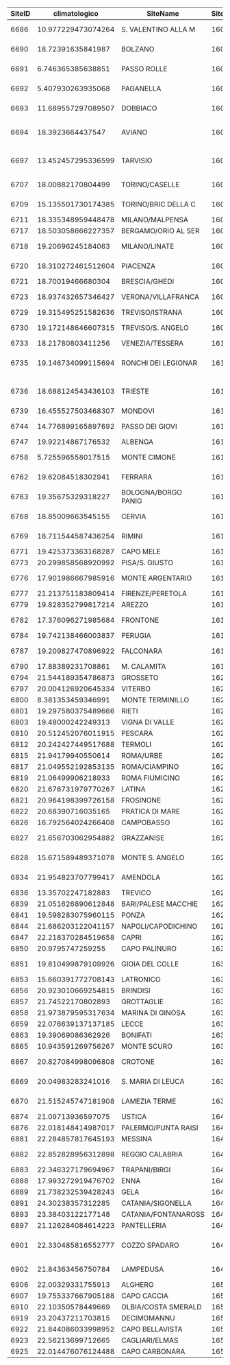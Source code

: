 | SiteID | climatologico      | SiteName            | SiteCode | FullSiteCode | Latitude | Longitude | Elevation | cod_rete | comune                    | provincia       | County                | nome_rete | cod_reg |
|--------|--------------------|---------------------|----------|--------------|----------|-----------|-----------|----------|---------------------------|-----------------|-----------------------|-----------|---------|
| 6686   | 10.977229473074264 | S. VALENTINO ALLA M | 160080   | 160080       | 46.75    | 10.533    | 1461      | 11       | CURON VENOSTA             | BOLZANO         | TRENTINO-ALTO ADIGE   | Sinottica | 4       |
| 6690   | 18.72391635841987  | BOLZANO             | 160200   | 160200       | 46.467   | 11.333    | 241       | 11       | BOLZANO                   | BOLZANO         | TRENTINO-ALTO ADIGE   | Sinottica | 4       |
| 6691   | 6.746365385638851  | PASSO ROLLE         | 160210   | 160210       | 46.3     | 11.783    | 2006      | 11       | SIROR                     | TRENTO          | TRENTINO-ALTO ADIGE   | Sinottica | 4       |
| 6692   | 5.407930263935068  | PAGANELLA           | 160220   | 160220       | 46.15    | 11.033    | 2129      | 11       | FAI DELLA PAGANELLA       | TRENTO          | TRENTINO-ALTO ADIGE   | Sinottica | 4       |
| 6693   | 11.689557297089507 | DOBBIACO            | 160330   | 160330       | 46.733   | 12.217    | 1226      | 11       | DOBBIACO                  | BOLZANO         | TRENTINO-ALTO ADIGE   | Sinottica | 4       |
| 6694   | 18.3923664437547   | AVIANO              | 160360   | 160360       | 46.033   | 12.6      | 128       | 11       | AVIANO                    | PORDENONE       | FRIULI-VENEZIA GIULIA | NA        | 6       |
| 6697   | 13.452457295336599 | TARVISIO            | 160400   | 160400       | 46.5     | 13.583    | 778       | 11       | TARVISIO                  | UDINE           | FRIULI-VENEZIA GIULIA | Sinottica | 6       |
| 6707   | 18.00882170804499  | TORINO/CASELLE      | 160590   | 160590       | 45.217   | 7.65      | 287       | 11       | SAN MAURIZIO CANAVESE     | TORINO          | PIEMONTE              | Sinottica | 1       |
| 6709   | 15.135501730174385 | TORINO/BRIC DELLA C | 160610   | 160610       | 45.033   | 7.733     | 710       | 11       | PECETTO TORINESE          | TORINO          | PIEMONTE              | Sinottica | 1       |
| 6711   | 18.335348959448478 | MILANO/MALPENSA     | 160660   | 160660       | 45.617   | 8.733     | 211       | 11       | FERNO                     | VARESE          | LOMBARDIA             | Sinottica | 3       |
| 6717   | 18.503058666227357 | BERGAMO/ORIO AL SER | 160760   | 160760       | 45.667   | 9.7       | 237       | 11       | ORIO AL SERIO             | BERGAMO         | LOMBARDIA             | Sinottica | 3       |
| 6718   | 19.20696245184063  | MILANO/LINATE       | 160800   | 160800       | 45.433   | 9.283     | 103       | 11       | PESCHIERA BORROMEO        | MILANO          | LOMBARDIA             | Sinottica | 3       |
| 6720   | 18.310272461512604 | PIACENZA            | 160840   | 160840       | 44.917   | 9.733     | 138       | 11       | SAN GIORGIO PIACENTINO    | PIACENZA        | EMILIA-ROMAGNA        | Sinottica | 8       |
| 6721   | 18.70019466680304  | BRESCIA/GHEDI       | 160880   | 160880       | 45.417   | 10.283    | 97        | 11       | GHEDI                     | BRESCIA         | LOMBARDIA             | Sinottica | 3       |
| 6723   | 18.937432657346427 | VERONA/VILLAFRANCA  | 160900   | 160900       | 45.383   | 10.867    | 68        | 11       | VILLAFRANCA DI VERONA     | VERONA          | VENETO                | Sinottica | 5       |
| 6729   | 19.315495251582636 | TREVISO/ISTRANA     | 160980   | 160980       | 45.683   | 12.1      | 46        | 11       | ISTRANA                   | TREVISO         | VENETO                | Sinottica | 5       |
| 6730   | 19.172148646607315 | TREVISO/S. ANGELO   | 160990   | 160990       | 45.65    | 12.183    | 23        | 11       | QUINTO DI TREVISO         | TREVISO         | VENETO                | Sinottica | 5       |
| 6733   | 18.21780803411256  | VENEZIA/TESSERA     | 161050   | 161050       | 45.5     | 12.333    | 6         | 11       | VENEZIA                   | VENEZIA         | VENETO                | Sinottica | 5       |
| 6735   | 19.146734099115694 | RONCHI DEI LEGIONAR | 161080   | 161080       | 45.817   | 13.483    | 12        | 11       | RONCHI DEI LEGIONARI      | GORIZIA         | FRIULI-VENEZIA GIULIA | Sinottica | 6       |
| 6736   | 18.688124543436103 | TRIESTE             | 161100   | 161100       | 45.65    | 13.75     | 20        | 11       | TRIESTE                   | TRIESTE         | FRIULI-VENEZIA GIULIA | Sinottica | 6       |
| 6739   | 16.455527503468307 | MONDOVI             | 161140   | 161140       | 44.383   | 7.817     | 560       | 11       | MONDOVI'                  | CUNEO           | PIEMONTE              | Sinottica | 1       |
| 6744   | 14.776899165897692 | PASSO DEI GIOVI     | 161190   | 161190       | 44.633   | 8.933     | 475       | 11       | ISOLA DEL CANTONE         | GENOVA          | LIGURIA               | Sinottica | 7       |
| 6747   | 19.92214867176532  | ALBENGA             | 161220   | 161220       | 44.05    | 8.117     | 49        | 11       | ORTOVERO                  | SAVONA          | LIGURIA               | Sinottica | 7       |
| 6758   | 5.725596558017515  | MONTE CIMONE        | 161340   | 161340       | 44.2     | 10.7      | 2173      | 11       | RIOLUNATO                 | MODENA          | EMILIA-ROMAGNA        | Sinottica | 8       |
| 6762   | 19.62084518302941  | FERRARA             | 161380   | 161380       | 44.833   | 11.617    | 10        | 11       | FERRARA                   | FERRARA         | EMILIA-ROMAGNA        | Sinottica | 8       |
| 6763   | 19.35675329318227  | BOLOGNA/BORGO PANIG | 161400   | 161400       | 44.533   | 11.3      | 49        | 11       | BOLOGNA                   | BOLOGNA         | EMILIA-ROMAGNA        | Sinottica | 8       |
| 6768   | 18.85009663545155  | CERVIA              | 161480   | 161480       | 44.217   | 12.3      | 10        | 11       | CESENA                    | FORLI-CESENA    | EMILIA-ROMAGNA        | Sinottica | 8       |
| 6769   | 18.711544587436254 | RIMINI              | 161490   | 161490       | 44.033   | 12.617    | 13        | 11       | RIMINI                    | RIMINI          | EMILIA-ROMAGNA        | Sinottica | 8       |
| 6771   | 19.425373363168287 | CAPO MELE           | 161530   | 161530       | 43.95    | 8.167     | 221       | 11       | LAIGUEGLIA                | SAVONA          | LIGURIA               | Sinottica | 7       |
| 6773   | 20.299858568920992 | PISA/S. GIUSTO      | 161580   | 161580       | 43.683   | 10.383    | 6         | 11       | PISA                      | PISA            | TOSCANA               | Sinottica | 9       |
| 6776   | 17.901986667985916 | MONTE ARGENTARIO    | 161680   | 161680       | 42.383   | 11.167    | 631       | 11       | MONTE ARGENTARIO          | GROSSETO        | TOSCANA               | Sinottica | 9       |
| 6777   | 21.213751183809414 | FIRENZE/PERETOLA    | 161700   | 161700       | 43.8     | 11.2      | 38        | 11       | FIRENZE                   | FIRENZE         | TOSCANA               | Sinottica | 9       |
| 6779   | 19.828352799817214 | AREZZO              | 161720   | 161720       | 43.467   | 11.85     | 249       | 11       | AREZZO                    | AREZZO          | TOSCANA               | Sinottica | 9       |
| 6782   | 17.376096271985684 | FRONTONE            | 161790   | 161790       | 43.517   | 12.733    | 574       | 11       | FRONTONE                  | PESARO E URBINO | MARCHE                | Sinottica | 11      |
| 6784   | 19.742138466003837 | PERUGIA             | 161810   | 161810       | 43.083   | 12.5      | 205       | 11       | BASTIA                    | PERUGIA         | UMBRIA                | Sinottica | 10      |
| 6787   | 19.209827470896922 | FALCONARA           | 161910   | 161910       | 43.617   | 13.367    | 10        | 11       | FALCONARA MARITTIMA       | ANCONA          | MARCHE                | Sinottica | 11      |
| 6790   | 17.88389231708861  | M. CALAMITA         | 161970   | 161970       | 42.733   | 10.4      | 397       | 11       | CAPOLIVERI                | LIVORNO         | TOSCANA               | Sinottica | 9       |
| 6794   | 21.544189354786873 | GROSSETO            | 162060   | 162060       | 42.75    | 11.067    | 7         | 11       | GROSSETO                  | GROSSETO        | TOSCANA               | Sinottica | 9       |
| 6797   | 20.004126920645334 | VITERBO             | 162160   | 162160       | 42.433   | 12.05     | 308       | 11       | VITERBO                   | VITERBO         | LAZIO                 | Sinottica | 12      |
| 6800   | 8.381353459346991  | MONTE TERMINILLO    | 162190   | 162190       | 42.467   | 12.983    | 1875      | 11       | CANTALICE                 | RIETI           | LAZIO                 | Sinottica | 12      |
| 6801   | 19.297580375489666 | RIETI               | 162210   | 162210       | 42.417   | 12.85     | 389       | 11       | RIETI                     | RIETI           | LAZIO                 | NA        | 12      |
| 6803   | 19.48000242249313  | VIGNA DI VALLE      | 162240   | 162240       | 42.083   | 12.217    | 266       | 11       | BRACCIANO                 | ROMA            | LAZIO                 | Sinottica | 12      |
| 6810   | 20.512452076011915 | PESCARA             | 162300   | 162300       | 42.433   | 14.2      | 11        | 11       | PESCARA                   | PESCARA         | ABRUZZO               | Sinottica | 13      |
| 6812   | 20.242427449517688 | TERMOLI             | 162320   | 162320       | 42       | 15        | 44        | 11       | TERMOLI                   | CAMPOBASSO      | MOLISE                | Sinottica | 14      |
| 6815   | 21.94179940550614  | ROMA/URBE           | 162350   | 162350       | 41.95    | 12.5      | 24        | 11       | FIUMICINO                 | ROMA            | LAZIO                 | Sinottica | 12      |
| 6817   | 21.049552192853135 | ROMA/CIAMPINO       | 162390   | 162390       | 41.783   | 12.583    | 105       | 11       | FIUMICINO                 | ROMA            | LAZIO                 | Sinottica | 12      |
| 6819   | 21.06499906218933  | ROMA FIUMICINO      | 162420   | 162420       | 41.8     | 12.233    | 3         | 11       | FIUMICINO                 | ROMA            | LAZIO                 | Sinottica | 12      |
| 6820   | 21.676731979770267 | LATINA              | 162430   | 162430       | 41.55    | 12.9      | 26        | 11       | LATINA                    | LATINA          | LAZIO                 | Sinottica | 12      |
| 6821   | 20.964198399726158 | FROSINONE           | 162440   | 162440       | 41.633   | 13.3      | 185       | 11       | FROSINONE                 | FROSINONE       | LAZIO                 | Sinottica | 12      |
| 6822   | 20.68390716035165  | PRATICA DI MARE     | 162450   | 162450       | 41.65    | 12.45     | 21        | 11       | POMEZIA                   | ROMA            | LAZIO                 | Sinottica | 12      |
| 6826   | 16.792564024266408 | CAMPOBASSO          | 162520   | 162520       | 41.567   | 14.65     | 807       | 11       | CAMPOBASSO                | CAMPOBASSO      | MOLISE                | Sinottica | 14      |
| 6827   | 21.656703062954882 | GRAZZANISE          | 162530   | 162530       | 41.05    | 14.067    | 10        | 11       | CANCELLO ED ARNONE        | CASERTA         | CAMPANIA              | Sinottica | 15      |
| 6828   | 15.671589489371078 | MONTE S. ANGELO     | 162580   | 162580       | 41.7     | 15.95     | 844       | 11       | MONTE SANT'ANGELO         | FOGGIA          | PUGLIA                | Sinottica | 16      |
| 6834   | 21.954823707799417 | AMENDOLA            | 162610   | 162610       | 41.533   | 15.717    | 60        | 11       | SAN GIOVANNI ROTONDO      | FOGGIA          | PUGLIA                | Sinottica | 16      |
| 6836   | 13.35702247182883  | TREVICO             | 162630   | 162630       | 41.05    | 15.233    | 1093      | 11       | TREVICO                   | AVELLINO        | CAMPANIA              | Sinottica | 15      |
| 6839   | 21.051626890612848 | BARI/PALESE MACCHIE | 162700   | 162700       | 41.133   | 16.783    | 49        | 11       | BARI                      | BARI            | PUGLIA                | Sinottica | 16      |
| 6841   | 19.598283075960115 | PONZA               | 162800   | 162800       | 40.917   | 12.95     | 185       | 11       | PONZA                     | LATINA          | LAZIO                 | Sinottica | 12      |
| 6844   | 21.686203122041157 | NAPOLI/CAPODICHINO  | 162890   | 162890       | 40.85    | 14.3      | 72        | 11       | NAPOLI                    | NAPOLI          | CAMPANIA              | Sinottica | 15      |
| 6847   | 22.218370284519658 | CAPRI               | 162940   | 162940       | 40.55    | 14.2      | 161       | 11       | ANACAPRI                  | NAPOLI          | CAMPANIA              | Sinottica | 15      |
| 6850   | 20.9795747259255   | CAPO PALINURO       | 163100   | 163100       | 40.017   | 15.283    | 185       | 11       | CENTOLA                   | SALERNO         | CAMPANIA              | Sinottica | 15      |
| 6851   | 19.810499879109926 | GIOIA DEL COLLE     | 163120   | 163120       | 40.767   | 16.933    | 350       | 11       | GIOIA DEL COLLE           | BARI            | PUGLIA                | Sinottica | 16      |
| 6853   | 15.660391772708143 | LATRONICO           | 163160   | 163160       | 40.083   | 16.017    | 896       | 11       | LATRONICO                 | POTENZA         | BASILICATA            | Sinottica | 17      |
| 6856   | 20.923010669254815 | BRINDISI            | 163200   | 163200       | 40.65    | 17.95     | 10        | 11       | BRINDISI                  | BRINDISI        | PUGLIA                | Sinottica | 16      |
| 6857   | 21.74522170802893  | GROTTAGLIE          | 163240   | 163240       | 40.517   | 17.4      | 69        | 11       | GROTTAGLIE                | TARANTO         | PUGLIA                | Sinottica | 16      |
| 6858   | 21.973879595317634 | MARINA DI GINOSA    | 163250   | 163250       | 40.433   | 16.883    | 12        | 11       | GINOSA                    | TARANTO         | PUGLIA                | Sinottica | 16      |
| 6859   | 22.076639137137185 | LECCE               | 163320   | 163320       | 40.233   | 18.15     | 61        | 11       | GALATINA                  | LECCE           | PUGLIA                | Sinottica | 16      |
| 6863   | 19.39069086362926  | BONIFATI            | 163370   | 163370       | 39.583   | 15.883    | 485       | 11       | BONIFATI                  | COSENZA         | CALABRIA              | Sinottica | 18      |
| 6865   | 10.943591269756267 | MONTE SCURO         | 163440   | 163440       | 39.333   | 16.4      | 1720      | 11       | CELICO                    | COSENZA         | CALABRIA              | Sinottica | 18      |
| 6867   | 20.827084998096808 | CROTONE             | 163500   | 163500       | 39       | 17.067    | 161       | 11       | ISOLA DI CAPO RIZZUTO     | CROTONE         | CALABRIA              | Sinottica | 18      |
| 6869   | 20.04983283241016  | S. MARIA DI LEUCA   | 163600   | 163600       | 39.817   | 18.35     | 112       | 11       | CASTRIGNANO DEL CAPO      | LECCE           | PUGLIA                | Sinottica | 16      |
| 6870   | 21.515245747181908 | LAMEZIA TERME       | 163620   | 163620       | 38.9     | 16.25     | 15        | 11       | LAMEZIA TERME             | CATANZARO       | CALABRIA              | Sinottica | 18      |
| 6874   | 21.09713936597075  | USTICA              | 164000   | 164000       | 38.7     | 13.183    | 251       | 11       | USTICA                    | PALERMO         | SICILIA               | Sinottica | 19      |
| 6876   | 22.018148414987017 | PALERMO/PUNTA RAISI | 164050   | 164050       | 38.183   | 13.1      | 21        | 11       | CINISI                    | PALERMO         | SICILIA               | Sinottica | 19      |
| 6881   | 22.284857817645193 | MESSINA             | 164200   | 164200       | 38.2     | 15.55     | 51        | 11       | MESSINA                   | MESSINA         | SICILIA               | Sinottica | 19      |
| 6882   | 22.852828956312898 | REGGIO CALABRIA     | 164220   | 164220       | 38.067   | 15.65     | 21        | 11       | REGGIO CALABRIA           | REGGIO CALABRIA | CALABRIA              | Sinottica | 18      |
| 6883   | 22.346327179694967 | TRAPANI/BIRGI       | 164290   | 164290       | 37.917   | 12.5      | 14        | 11       | MARSALA                   | TRAPANI         | SICILIA               | Sinottica | 19      |
| 6888   | 17.993272919476702 | ENNA                | 164500   | 164500       | 37.567   | 14.283    | 965       | 11       | ENNA                      | ENNA            | SICILIA               | Sinottica | 19      |
| 6889   | 21.738232539428243 | GELA                | 164530   | 164530       | 37.083   | 14.217    | 65        | 11       | GELA                      | CALTANISSETTA   | SICILIA               | Sinottica | 19      |
| 6891   | 24.30238357312285  | CATANIA/SIGONELLA   | 164590   | 164590       | 37.4     | 14.917    | 22        | 11       | LENTINI                   | SIRACUSA        | SICILIA               | Sinottica | 19      |
| 6893   | 23.38403122177148  | CATANIA/FONTANAROSS | 164600   | 164600       | 37.467   | 15.05     | 17        | 11       | CATANIA                   | CATANIA         | SICILIA               | Sinottica | 19      |
| 6897   | 21.126284084614223 | PANTELLERIA         | 164700   | 164700       | 36.817   | 11.967    | 170       | 11       | PANTELLERIA               | TRAPANI         | SICILIA               | Sinottica | 19      |
| 6901   | 22.330485816552777 | COZZO SPADARO       | 164800   | 164800       | 36.683   | 15.133    | 51        | 11       | PORTOPALO DI CAPO PASSERO | SIRACUSA        | SICILIA               | Sinottica | 19      |
| 6902   | 21.84363456750784  | LAMPEDUSA           | 164900   | 164900       | 35.5     | 12.6      | 20        | 11       | LAMPEDUSA E LINOSA        | AGRIGENTO       | SICILIA               | Sinottica | 19      |
| 6906   | 22.00329331755913  | ALGHERO             | 165200   | 165200       | 40.633   | 8.283     | 40        | 11       | ALGHERO                   | SASSARI         | SARDEGNA              | Sinottica | 20      |
| 6907   | 19.755337667905188 | CAPO CACCIA         | 165220   | 165220       | 40.567   | 8.167     | 204       | 11       | ALGHERO                   | SASSARI         | SARDEGNA              | Sinottica | 20      |
| 6910   | 22.10350578449669  | OLBIA/COSTA SMERALD | 165310   | 165310       | 40.9     | 9.517     | 13        | 11       | OLBIA                     | SASSARI         | SARDEGNA              | Sinottica | 20      |
| 6919   | 23.20437211703815  | DECIMOMANNU         | 165460   | 165460       | 39.35    | 8.967     | 28        | 11       | VILLASOR                  | CAGLIARI        | SARDEGNA              | Sinottica | 20      |
| 6922   | 21.844086033998952 | CAPO BELLAVISTA     | 165500   | 165500       | 39.933   | 9.717     | 150       | 11       | TORTOLI'                  | NUORO           | SARDEGNA              | Sinottica | 20      |
| 6923   | 22.56213699712665  | CAGLIARI/ELMAS      | 165600   | 165600       | 39.25    | 9.067     | 5         | 11       | ELMAS                     | CAGLIARI        | SARDEGNA              | Sinottica | 20      |
| 6925   | 22.014476076124488 | CAPO CARBONARA      | 165640   | 165640       | 39.1     | 9.517     | 118       | 11       | VILLASIMIUS               | CAGLIARI        | SARDEGNA              | Sinottica | 20      |
